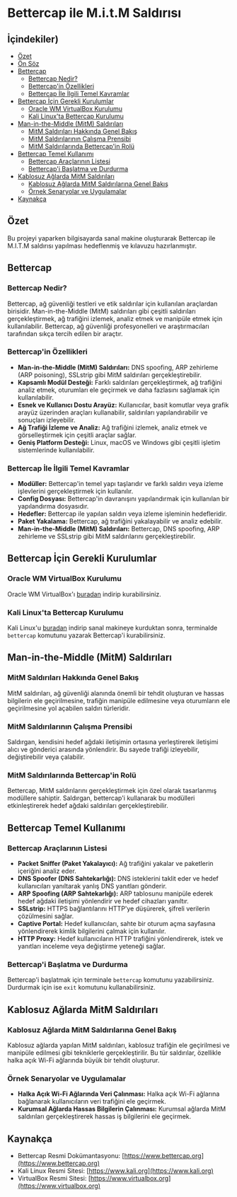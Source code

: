 # Bettercap ile M.i.t.M Saldırısı

## İçindekiler)
- [Özet](#özet)
- [Ön Söz](#ön-söz)
- [Bettercap](#bettercap)
  - [Bettercap Nedir?](#bettercap-nedir)
  - [Bettercap'in Özellikleri](#bettercapin-özellikleri)
  - [Bettercap İle İlgili Temel Kavramlar](#bettercap-ile-ilgili-temel-kavramlar)
- [Bettercap İçin Gerekli Kurulumlar](#bettercap-için-gerekli-kurulumlar)
  - [Oracle WM VirtualBox Kurulumu](#oracle-wm-virtualbox-kurulumu)
  - [Kali Linux'ta Bettercap Kurulumu](#kali-linux-ta-bettercap-kurulumu)
- [Man-in-the-Middle (MitM) Saldırıları](#man-in-the-middle-mitm-saldırıları)
  - [MitM Saldırıları Hakkında Genel Bakış](#mitm-saldırıları-hakkında-genel-bakış)
  - [MitM Saldırılarının Çalışma Prensibi](#mitm-saldırılarının-çalışma-prensibi)
  - [MitM Saldırılarında Bettercap'in Rolü](#mitm-saldırılarında-bettercapin-rolü)
- [Bettercap Temel Kullanımı](#bettercap-temel-kullanımı)
  - [Bettercap Araçlarının Listesi](#bettercap-araçlarının-listesi)
  - [Bettercap'i Başlatma ve Durdurma](#bettercapi-başlatma-ve-durdurma)
- [Kablosuz Ağlarda MitM Saldırıları](#kablosuz-ağlarda-mitm-saldırıları)
  - [Kablosuz Ağlarda MitM Saldırılarına Genel Bakış](#kablosuz-ağlarda-mitm-saldırılarına-genel-bakış)
  - [Örnek Senaryolar ve Uygulamalar](#örnek-senaryolar-ve-uygulamalar)
- [Kaynakça](#kaynakça)

## Özet

Bu  projeyi yaparken bilgisayarda sanal makine oluşturarak Bettercap ile M.I.T.M saldırısı yapılması hedeflenmiş ve kılavuzu hazırlanmıştır.

## Bettercap

### Bettercap Nedir?

Bettercap, ağ güvenliği testleri ve etik saldırılar için kullanılan araçlardan birisidir. Man-in-the-Middle (MitM) saldırıları gibi çeşitli saldırıları gerçekleştirmek, ağ trafiğini izlemek, analiz etmek ve manipüle etmek için kullanılabilir. Bettercap, ağ güvenliği profesyonelleri ve araştırmacıları tarafından sıkça tercih edilen bir araçtır.

### Bettercap'in Özellikleri

- **Man-in-the-Middle (MitM) Saldırıları:** DNS spoofing, ARP zehirleme (ARP poisoning), SSLstrip gibi MitM saldırıları gerçekleştirebilir.
- **Kapsamlı Modül Desteği:** Farklı saldırıları gerçekleştirmek, ağ trafiğini analiz etmek, oturumları ele geçirmek ve daha fazlasını sağlamak için kullanılabilir.
- **Esnek ve Kullanıcı Dostu Arayüz:** Kullanıcılar, basit komutlar veya grafik arayüz üzerinden araçları kullanabilir, saldırıları yapılandırabilir ve sonuçları izleyebilir.
- **Ağ Trafiği İzleme ve Analiz:** Ağ trafiğini izlemek, analiz etmek ve görselleştirmek için çeşitli araçlar sağlar.
- **Geniş Platform Desteği:** Linux, macOS ve Windows gibi çeşitli işletim sistemlerinde kullanılabilir.

### Bettercap İle İlgili Temel Kavramlar

- **Modüller:** Bettercap'in temel yapı taşlarıdır ve farklı saldırı veya izleme işlevlerini gerçekleştirmek için kullanılır.
- **Config Dosyası:** Bettercap'in davranışını yapılandırmak için kullanılan bir yapılandırma dosyasıdır.
- **Hedefler:** Bettercap ile yapılan saldırı veya izleme işleminin hedefleridir.
- **Paket Yakalama:** Bettercap, ağ trafiğini yakalayabilir ve analiz edebilir.
- **Man-in-the-Middle (MitM) Saldırıları:** Bettercap, DNS spoofing, ARP zehirleme ve SSLstrip gibi MitM saldırılarını gerçekleştirebilir.

## Bettercap İçin Gerekli Kurulumlar

### Oracle WM VirtualBox Kurulumu

Oracle WM VirtualBox'ı [buradan](https://www.virtualbox.org/wiki/Downloads) indirip kurabilirsiniz.

### Kali Linux'ta Bettercap Kurulumu

Kali Linux'u [buradan](https://www.kali.org/get-kali/#kali-platforms) indirip sanal makineye kurduktan sonra, terminalde `bettercap` komutunu yazarak Bettercap'i kurabilirsiniz.

## Man-in-the-Middle (MitM) Saldırıları

### MitM Saldırıları Hakkında Genel Bakış

MitM saldırıları, ağ güvenliği alanında önemli bir tehdit oluşturan ve hassas bilgilerin ele geçirilmesine, trafiğin manipüle edilmesine veya oturumların ele geçirilmesine yol açabilen saldırı türleridir.

### MitM Saldırılarının Çalışma Prensibi

Saldırgan, kendisini hedef ağdaki iletişimin ortasına yerleştirerek iletişimi alıcı ve gönderici arasında yönlendirir. Bu sayede trafiği izleyebilir, değiştirebilir veya çalabilir.

### MitM Saldırılarında Bettercap'in Rolü

Bettercap, MitM saldırılarını gerçekleştirmek için özel olarak tasarlanmış modüllere sahiptir. Saldırgan, bettercap'i kullanarak bu modülleri etkinleştirerek hedef ağdaki saldırıları gerçekleştirebilir.

## Bettercap Temel Kullanımı

### Bettercap Araçlarının Listesi

- **Packet Sniffer (Paket Yakalayıcı):** Ağ trafiğini yakalar ve paketlerin içeriğini analiz eder.
- **DNS Spoofer (DNS Sahtekarlığı):** DNS isteklerini taklit eder ve hedef kullanıcıları yanıltarak yanlış DNS yanıtları gönderir.
- **ARP Spoofing (ARP Sahtekarlığı):** ARP tablosunu manipüle ederek hedef ağdaki iletişimi yönlendirir ve hedef cihazları yanıltır.
- **SSLstrip:** HTTPS bağlantılarını HTTP'ye düşürerek, şifreli verilerin çözülmesini sağlar.
- **Captive Portal:** Hedef kullanıcıları, sahte bir oturum açma sayfasına yönlendirerek kimlik bilgilerini çalmak için kullanılır.
- **HTTP Proxy:** Hedef kullanıcıların HTTP trafiğini yönlendirerek, istek ve yanıtları inceleme veya değiştirme yeteneği sağlar.

### Bettercap'i Başlatma ve Durdurma

Bettercap'i başlatmak için terminale `bettercap` komutunu yazabilirsiniz. Durdurmak için ise `exit` komutunu kullanabilirsiniz.

## Kablosuz Ağlarda MitM Saldırıları

### Kablosuz Ağlarda MitM Saldırılarına Genel Bakış

Kablosuz ağlarda yapılan MitM saldırıları, kablosuz trafiğin ele geçirilmesi ve manipüle edilmesi gibi tekniklerle gerçekleştirilir. Bu tür saldırılar, özellikle halka açık Wi-Fi ağlarında büyük bir tehdit oluşturur.

### Örnek Senaryolar ve Uygulamalar

- **Halka Açık Wi-Fi Ağlarında Veri Çalınması:** Halka açık Wi-Fi ağlarına bağlanarak kullanıcıların veri trafiğini ele geçirmek.
- **Kurumsal Ağlarda Hassas Bilgilerin Çalınması:** Kurumsal ağlarda MitM saldırıları gerçekleştirerek hassas iş bilgilerini ele geçirmek.

## Kaynakça

- Bettercap Resmi Dokümantasyonu: [https://www.bettercap.org](https://www.bettercap.org)
- Kali Linux Resmi Sitesi: [https://www.kali.org](https://www.kali.org)
- VirtualBox Resmi Sitesi: [https://www.virtualbox.org](https://www.virtualbox.org)


